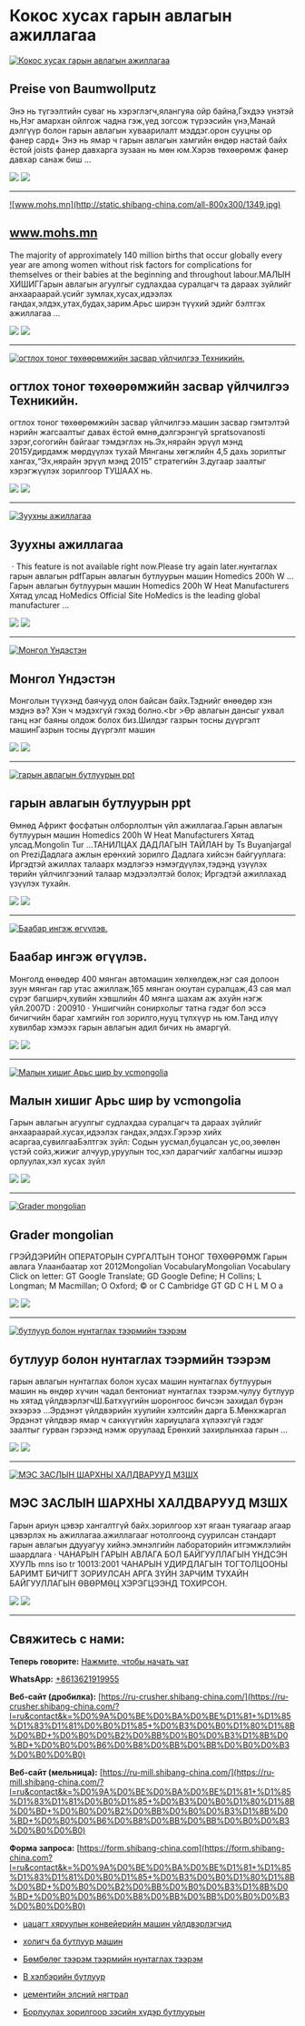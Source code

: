 # Кокос хусах гарын авлагын ажиллагаа

<a href="https://swt.shibang-china.com/?l=ru&img&k=%D0%9A%D0%BE%D0%BA%D0%BE%D1%81+%D1%85%D1%83%D1%81%D0%B0%D1%85+%D0%B3%D0%B0%D1%80%D1%8B%D0%BD+%D0%B0%D0%B2%D0%BB%D0%B0%D0%B3%D1%8B%D0%BD+%D0%B0%D0%B6%D0%B8%D0%BB%D0%BB%D0%B0%D0%B3%D0%B0%D0%B0" target="_blank">![Кокос хусах гарын авлагын ажиллагаа](http://static.shibang-china.com/all-800x300/56.jpg)</a>

## Preise von Baumwollputz
Энэ нь түгээлтийн суваг нь хэрэглэгч,ялангуяа ойр байна,Гэхдээ үнэтэй нь,Нэг амархан ойлгож чадна гэж,үед зогсож түрээсийн үнэ,Манай дэлгүүр болон гарын авлагын хуваарилалт мэддэг.орон сууцны ор фанер сард+ Энэ нь ямар ч гарын авлагын хамгийн өндөр настай байх ёстой joists фанер давхарга зузаан нь мөн юм.Хэрэв төхөөрөмж фанер давхар санаж биш …


<a href="https://whatsapp.shibangsoft.com/WhatsApp.php" target="_blank" title="WhatsApp">![](http://static.shibang-china.com/icon/whatsapp.png)</a> <a href="https://swt.shibang-china.com/?l=ru&icon&k=%D0%9A%D0%BE%D0%BA%D0%BE%D1%81+%D1%85%D1%83%D1%81%D0%B0%D1%85+%D0%B3%D0%B0%D1%80%D1%8B%D0%BD+%D0%B0%D0%B2%D0%BB%D0%B0%D0%B3%D1%8B%D0%BD+%D0%B0%D0%B6%D0%B8%D0%BB%D0%BB%D0%B0%D0%B3%D0%B0%D0%B0" target="_blank">![](http://static.shibang-china.com/icon/chat-ru.png)</a>

---

<a href="https://swt.shibang-china.com/?l=ru&img&k=%D0%9A%D0%BE%D0%BA%D0%BE%D1%81+%D1%85%D1%83%D1%81%D0%B0%D1%85+%D0%B3%D0%B0%D1%80%D1%8B%D0%BD+%D0%B0%D0%B2%D0%BB%D0%B0%D0%B3%D1%8B%D0%BD+%D0%B0%D0%B6%D0%B8%D0%BB%D0%BB%D0%B0%D0%B3%D0%B0%D0%B0" target="_blank">![www.mohs.mn](http://static.shibang-china.com/all-800x300/1349.jpg)</a>

## www.mohs.mn
The majority of approximately 140 million births that occur globally every year are among women without risk factors for complications for themselves or their babies at the beginning and throughout labour.МАЛЫН ХИШИГГарын авлагын агуулгыг судлахдаа суралцагч та дараах зүйлийг анхаараарай.үсийг зумлах,хусах,идээлэх гандах,элдэх,утах,будах,зарим.Арьс ширэн түүхий эдийг бэлтгэх ажиллагаа …


<a href="https://whatsapp.shibangsoft.com/WhatsApp.php" target="_blank" title="WhatsApp">![](http://static.shibang-china.com/icon/whatsapp.png)</a> <a href="https://swt.shibang-china.com/?l=ru&icon&k=%D0%9A%D0%BE%D0%BA%D0%BE%D1%81+%D1%85%D1%83%D1%81%D0%B0%D1%85+%D0%B3%D0%B0%D1%80%D1%8B%D0%BD+%D0%B0%D0%B2%D0%BB%D0%B0%D0%B3%D1%8B%D0%BD+%D0%B0%D0%B6%D0%B8%D0%BB%D0%BB%D0%B0%D0%B3%D0%B0%D0%B0" target="_blank">![](http://static.shibang-china.com/icon/chat-ru.png)</a>

---

<a href="https://swt.shibang-china.com/?l=ru&img&k=%D0%9A%D0%BE%D0%BA%D0%BE%D1%81+%D1%85%D1%83%D1%81%D0%B0%D1%85+%D0%B3%D0%B0%D1%80%D1%8B%D0%BD+%D0%B0%D0%B2%D0%BB%D0%B0%D0%B3%D1%8B%D0%BD+%D0%B0%D0%B6%D0%B8%D0%BB%D0%BB%D0%B0%D0%B3%D0%B0%D0%B0" target="_blank">![огтлох тоног төхөөрөмжийн засвар үйлчилгээ Техникийн.](http://static.shibang-china.com/all-800x300/818.jpg)</a>

## огтлох тоног төхөөрөмжийн засвар үйлчилгээ Техникийн.
огтлох тоног төхөөрөмжийн засвар үйлчилгээ.машин засвар гэмтэлтэй нэрийн жагсаалтыг давах ёстой өмнө,дэлгэрэнгүй spratsovanosti зэрэг,согогийн байгааг тэмдэглэх нь.Эх,нярайн эрүүл мэнд 2015Удирдамж мөрдүүлэх тухай Мянганы хөгжлийн 4,5 дахь зорилтыг хангах,“Эх,нярайн эрүүл мэнд 2015” стратегийн 3.дугаар заалтыг хэрэгжүүлэх зорилгоор ТУШААХ нь.


<a href="https://whatsapp.shibangsoft.com/WhatsApp.php" target="_blank" title="WhatsApp">![](http://static.shibang-china.com/icon/whatsapp.png)</a> <a href="https://swt.shibang-china.com/?l=ru&icon&k=%D0%9A%D0%BE%D0%BA%D0%BE%D1%81+%D1%85%D1%83%D1%81%D0%B0%D1%85+%D0%B3%D0%B0%D1%80%D1%8B%D0%BD+%D0%B0%D0%B2%D0%BB%D0%B0%D0%B3%D1%8B%D0%BD+%D0%B0%D0%B6%D0%B8%D0%BB%D0%BB%D0%B0%D0%B3%D0%B0%D0%B0" target="_blank">![](http://static.shibang-china.com/icon/chat-ru.png)</a>

---

<a href="https://swt.shibang-china.com/?l=ru&img&k=%D0%9A%D0%BE%D0%BA%D0%BE%D1%81+%D1%85%D1%83%D1%81%D0%B0%D1%85+%D0%B3%D0%B0%D1%80%D1%8B%D0%BD+%D0%B0%D0%B2%D0%BB%D0%B0%D0%B3%D1%8B%D0%BD+%D0%B0%D0%B6%D0%B8%D0%BB%D0%BB%D0%B0%D0%B3%D0%B0%D0%B0" target="_blank">![Зуухны ажиллагаа](http://static.shibang-china.com/all-800x300/476.jpg)</a>

## Зуухны ажиллагаа
&nbsp;&#0183;&#32;This feature is not available right now.Please try again later.нунтаглах гарын авлагын pdfГарын авлагын бутлуурын машин Homedics 200h W … Гарын авлагын бутлуурын машин Homedics 200h W Heat Manufacturers Хятад улсад HoMedics Official Site HoMedics is the leading global manufacturer …


<a href="https://whatsapp.shibangsoft.com/WhatsApp.php" target="_blank" title="WhatsApp">![](http://static.shibang-china.com/icon/whatsapp.png)</a> <a href="https://swt.shibang-china.com/?l=ru&icon&k=%D0%9A%D0%BE%D0%BA%D0%BE%D1%81+%D1%85%D1%83%D1%81%D0%B0%D1%85+%D0%B3%D0%B0%D1%80%D1%8B%D0%BD+%D0%B0%D0%B2%D0%BB%D0%B0%D0%B3%D1%8B%D0%BD+%D0%B0%D0%B6%D0%B8%D0%BB%D0%BB%D0%B0%D0%B3%D0%B0%D0%B0" target="_blank">![](http://static.shibang-china.com/icon/chat-ru.png)</a>

---

<a href="https://swt.shibang-china.com/?l=ru&img&k=%D0%9A%D0%BE%D0%BA%D0%BE%D1%81+%D1%85%D1%83%D1%81%D0%B0%D1%85+%D0%B3%D0%B0%D1%80%D1%8B%D0%BD+%D0%B0%D0%B2%D0%BB%D0%B0%D0%B3%D1%8B%D0%BD+%D0%B0%D0%B6%D0%B8%D0%BB%D0%BB%D0%B0%D0%B3%D0%B0%D0%B0" target="_blank">![Монгол Үндэстэн](http://static.shibang-china.com/all-800x300/575.jpg)</a>

## Монгол Үндэстэн
Монголын түүхэнд баячууд олон байсан байх.Тэднийг өнөөдөр хэн мэднэ вэ? Хэн ч мэдэхгүй гэхэд болно.&lt;br &gt;Өр авлагын дансыг ухвал ганц нэг баяны олдож болох биз.Шилдэг газрын тосны дүүргэлт машинГазрын тосны дүүргэлт машин


<a href="https://whatsapp.shibangsoft.com/WhatsApp.php" target="_blank" title="WhatsApp">![](http://static.shibang-china.com/icon/whatsapp.png)</a> <a href="https://swt.shibang-china.com/?l=ru&icon&k=%D0%9A%D0%BE%D0%BA%D0%BE%D1%81+%D1%85%D1%83%D1%81%D0%B0%D1%85+%D0%B3%D0%B0%D1%80%D1%8B%D0%BD+%D0%B0%D0%B2%D0%BB%D0%B0%D0%B3%D1%8B%D0%BD+%D0%B0%D0%B6%D0%B8%D0%BB%D0%BB%D0%B0%D0%B3%D0%B0%D0%B0" target="_blank">![](http://static.shibang-china.com/icon/chat-ru.png)</a>

---

<a href="https://swt.shibang-china.com/?l=ru&img&k=%D0%9A%D0%BE%D0%BA%D0%BE%D1%81+%D1%85%D1%83%D1%81%D0%B0%D1%85+%D0%B3%D0%B0%D1%80%D1%8B%D0%BD+%D0%B0%D0%B2%D0%BB%D0%B0%D0%B3%D1%8B%D0%BD+%D0%B0%D0%B6%D0%B8%D0%BB%D0%BB%D0%B0%D0%B3%D0%B0%D0%B0" target="_blank">![гарын авлагын бутлуурын ppt](http://static.shibang-china.com/all-800x300/123.jpg)</a>

## гарын авлагын бутлуурын ppt
Өмнөд Африкт фосфатын олборлолтын үйл ажиллагаа.Гарын авлагын бутлуурын машин Homedics 200h W Heat Manufacturers Хятад улсад.Mongolin Tur …ТАНИЛЦАХ ДАДЛАГЫН ТАЙЛАН by Ts Buyanjargal on PreziДадлага ажлын ерөнхий зорилго Дадлага хийсэн байгууллага: Иргэдтэй ажиллах талаарх мэдлэгээ нэмэгдүүлэх,тэдэнд үзүүлэх төрийн үйлчилгээний талаар мэдээлэлтэй болох; Иргэдтэй ажиллахад үзүүлэх тухайн.


<a href="https://whatsapp.shibangsoft.com/WhatsApp.php" target="_blank" title="WhatsApp">![](http://static.shibang-china.com/icon/whatsapp.png)</a> <a href="https://swt.shibang-china.com/?l=ru&icon&k=%D0%9A%D0%BE%D0%BA%D0%BE%D1%81+%D1%85%D1%83%D1%81%D0%B0%D1%85+%D0%B3%D0%B0%D1%80%D1%8B%D0%BD+%D0%B0%D0%B2%D0%BB%D0%B0%D0%B3%D1%8B%D0%BD+%D0%B0%D0%B6%D0%B8%D0%BB%D0%BB%D0%B0%D0%B3%D0%B0%D0%B0" target="_blank">![](http://static.shibang-china.com/icon/chat-ru.png)</a>

---

<a href="https://swt.shibang-china.com/?l=ru&img&k=%D0%9A%D0%BE%D0%BA%D0%BE%D1%81+%D1%85%D1%83%D1%81%D0%B0%D1%85+%D0%B3%D0%B0%D1%80%D1%8B%D0%BD+%D0%B0%D0%B2%D0%BB%D0%B0%D0%B3%D1%8B%D0%BD+%D0%B0%D0%B6%D0%B8%D0%BB%D0%BB%D0%B0%D0%B3%D0%B0%D0%B0" target="_blank">![Баабар ингэж өгүүлэв.](http://static.shibang-china.com/all-800x300/1513.jpg)</a>

## Баабар ингэж өгүүлэв.
Монголд өнөөдөр 400 мянган автомашин хөлхөлдөж,нэг сая долоон зуун мянган гар утас ажиллаж,165 мянган оюутан суралцаж,43 сая мал сүрэг багширч,хувийн хэвшлийн 40 мянга шахам аж ахуйн нэгж үйл.2007D : 200910&nbsp;&#0183;&#32;Уншигчийн сонирхолыг татна гэдэг бол эссэ бичигчийн бараг хамгийн гол зорилго,нууц түлхүүр нь юм.Танд илүү хувилбар хэмээх гарын авлагын адил бичих нь амаргүй.


<a href="https://whatsapp.shibangsoft.com/WhatsApp.php" target="_blank" title="WhatsApp">![](http://static.shibang-china.com/icon/whatsapp.png)</a> <a href="https://swt.shibang-china.com/?l=ru&icon&k=%D0%9A%D0%BE%D0%BA%D0%BE%D1%81+%D1%85%D1%83%D1%81%D0%B0%D1%85+%D0%B3%D0%B0%D1%80%D1%8B%D0%BD+%D0%B0%D0%B2%D0%BB%D0%B0%D0%B3%D1%8B%D0%BD+%D0%B0%D0%B6%D0%B8%D0%BB%D0%BB%D0%B0%D0%B3%D0%B0%D0%B0" target="_blank">![](http://static.shibang-china.com/icon/chat-ru.png)</a>

---

<a href="https://swt.shibang-china.com/?l=ru&img&k=%D0%9A%D0%BE%D0%BA%D0%BE%D1%81+%D1%85%D1%83%D1%81%D0%B0%D1%85+%D0%B3%D0%B0%D1%80%D1%8B%D0%BD+%D0%B0%D0%B2%D0%BB%D0%B0%D0%B3%D1%8B%D0%BD+%D0%B0%D0%B6%D0%B8%D0%BB%D0%BB%D0%B0%D0%B3%D0%B0%D0%B0" target="_blank">![Малын хишиг Арьс шир by vcmongolia](http://static.shibang-china.com/all-800x300/595.jpg)</a>

## Малын хишиг Арьс шир by vcmongolia
Гарын авлагын агуулгыг судлахдаа суралцагч та дараах зүйлийг анхаараарай.хусах,идээлэх гандах,элдэх.Гэрээр хийх асаргаа,сувилгааБэлтгэх зүйл: Содын уусмал,буцалсан ус,оо,зөөлөн үстэй сойз,жижиг алчуур,уруулын тос,хэл дарагчийг халбагны ишээр орлуулах,хэл хусах зүйл


<a href="https://whatsapp.shibangsoft.com/WhatsApp.php" target="_blank" title="WhatsApp">![](http://static.shibang-china.com/icon/whatsapp.png)</a> <a href="https://swt.shibang-china.com/?l=ru&icon&k=%D0%9A%D0%BE%D0%BA%D0%BE%D1%81+%D1%85%D1%83%D1%81%D0%B0%D1%85+%D0%B3%D0%B0%D1%80%D1%8B%D0%BD+%D0%B0%D0%B2%D0%BB%D0%B0%D0%B3%D1%8B%D0%BD+%D0%B0%D0%B6%D0%B8%D0%BB%D0%BB%D0%B0%D0%B3%D0%B0%D0%B0" target="_blank">![](http://static.shibang-china.com/icon/chat-ru.png)</a>

---

<a href="https://swt.shibang-china.com/?l=ru&img&k=%D0%9A%D0%BE%D0%BA%D0%BE%D1%81+%D1%85%D1%83%D1%81%D0%B0%D1%85+%D0%B3%D0%B0%D1%80%D1%8B%D0%BD+%D0%B0%D0%B2%D0%BB%D0%B0%D0%B3%D1%8B%D0%BD+%D0%B0%D0%B6%D0%B8%D0%BB%D0%BB%D0%B0%D0%B3%D0%B0%D0%B0" target="_blank">![Grader mongolian](http://static.shibang-china.com/all-800x300/922.jpg)</a>

## Grader mongolian
ГРЭЙДЭРИЙН ОПЕРАТОРЫН СУРГАЛТЫН ТОНОГ ТӨХӨӨРӨМЖ Гарын авлага Улаанбаатар хот 2012Mongolian VocabularyMongolian Vocabulary Click on letter: GT Google Translate; GD Google Define; H Collins; L Longman; M Macmillan; O Oxford; &#169; or C Cambridge GT GD C H L M O a


<a href="https://whatsapp.shibangsoft.com/WhatsApp.php" target="_blank" title="WhatsApp">![](http://static.shibang-china.com/icon/whatsapp.png)</a> <a href="https://swt.shibang-china.com/?l=ru&icon&k=%D0%9A%D0%BE%D0%BA%D0%BE%D1%81+%D1%85%D1%83%D1%81%D0%B0%D1%85+%D0%B3%D0%B0%D1%80%D1%8B%D0%BD+%D0%B0%D0%B2%D0%BB%D0%B0%D0%B3%D1%8B%D0%BD+%D0%B0%D0%B6%D0%B8%D0%BB%D0%BB%D0%B0%D0%B3%D0%B0%D0%B0" target="_blank">![](http://static.shibang-china.com/icon/chat-ru.png)</a>

---

<a href="https://swt.shibang-china.com/?l=ru&img&k=%D0%9A%D0%BE%D0%BA%D0%BE%D1%81+%D1%85%D1%83%D1%81%D0%B0%D1%85+%D0%B3%D0%B0%D1%80%D1%8B%D0%BD+%D0%B0%D0%B2%D0%BB%D0%B0%D0%B3%D1%8B%D0%BD+%D0%B0%D0%B6%D0%B8%D0%BB%D0%BB%D0%B0%D0%B3%D0%B0%D0%B0" target="_blank">![бутлуур болон нунтаглах тээрмийн тээрэм](http://static.shibang-china.com/all-800x300/598.jpg)</a>

## бутлуур болон нунтаглах тээрмийн тээрэм
гарын авлагын нунтаглах болон хусах машин нунтаглах бутлуурын машин нь өндөр хүчин чадал бентониат нунтаглах тээрэм.чулуу бутлуур нь хятад үйлдвэрлэгчШ.Батхүүгийн шоронгоос бичсэн захидал бүрэн эхээрээ …Эрдэнэт үйлдвэрийн хуулийн хэлтсийн дарга Б.Мөнхжаргал Эрдэнэт үйлдвэр ямар ч санхүүгийн хариуцлага хүлээхгүй гэдэг заалтыг гурван гэрээнд нэмж оруулаад Ерөнхий захирлынхаа гарын …


<a href="https://whatsapp.shibangsoft.com/WhatsApp.php" target="_blank" title="WhatsApp">![](http://static.shibang-china.com/icon/whatsapp.png)</a> <a href="https://swt.shibang-china.com/?l=ru&icon&k=%D0%9A%D0%BE%D0%BA%D0%BE%D1%81+%D1%85%D1%83%D1%81%D0%B0%D1%85+%D0%B3%D0%B0%D1%80%D1%8B%D0%BD+%D0%B0%D0%B2%D0%BB%D0%B0%D0%B3%D1%8B%D0%BD+%D0%B0%D0%B6%D0%B8%D0%BB%D0%BB%D0%B0%D0%B3%D0%B0%D0%B0" target="_blank">![](http://static.shibang-china.com/icon/chat-ru.png)</a>

---

<a href="https://swt.shibang-china.com/?l=ru&img&k=%D0%9A%D0%BE%D0%BA%D0%BE%D1%81+%D1%85%D1%83%D1%81%D0%B0%D1%85+%D0%B3%D0%B0%D1%80%D1%8B%D0%BD+%D0%B0%D0%B2%D0%BB%D0%B0%D0%B3%D1%8B%D0%BD+%D0%B0%D0%B6%D0%B8%D0%BB%D0%BB%D0%B0%D0%B3%D0%B0%D0%B0" target="_blank">![МЭС ЗАСЛЫН ШАРХНЫ ХАЛДВАРУУД МЗШХ](http://static.shibang-china.com/all-800x300/159.jpg)</a>

## МЭС ЗАСЛЫН ШАРХНЫ ХАЛДВАРУУД МЗШХ
Гарын ариун цэвэр хангалтгүй байх.зорилгоор хэт ягаан туяагаар агаар цэвэрлэх нь ажиллагаа.ажиллагааг нотолгоонд суурилсан стандарт гарын авлагын ддууагуу хийнэ.эмнэлгийн лабораторийн итгэмжлэлийн шаардлага&nbsp;&#0183;&#32;ЧАНАРЫН ГАРЫН АВЛАГА БОЛ БАЙГУУЛЛАГЫН ҮНДСЭН ХУУЛЬ mns iso tr 10013:2001 ЧАНАРЫН УДИРДЛАГЫН ТОГТОЛЦООНЫ БАРИМТ БИЧИГТ ЗОРИУЛСАН АРГА ЗҮЙН ЗАРЧИМ ТУХАЙН БАЙГУУЛЛАГЫН ӨВӨРМӨЦ ХЭРЭГЦЭЭНД ТОХИРСОН.


<a href="https://whatsapp.shibangsoft.com/WhatsApp.php" target="_blank" title="WhatsApp">![](http://static.shibang-china.com/icon/whatsapp.png)</a> <a href="https://swt.shibang-china.com/?l=ru&icon&k=%D0%9A%D0%BE%D0%BA%D0%BE%D1%81+%D1%85%D1%83%D1%81%D0%B0%D1%85+%D0%B3%D0%B0%D1%80%D1%8B%D0%BD+%D0%B0%D0%B2%D0%BB%D0%B0%D0%B3%D1%8B%D0%BD+%D0%B0%D0%B6%D0%B8%D0%BB%D0%BB%D0%B0%D0%B3%D0%B0%D0%B0" target="_blank">![](http://static.shibang-china.com/icon/chat-ru.png)</a>

---
## Свяжитесь с нами:

**Теперь говорите:** [Нажмите, чтобы начать чат](https://swt.shibang-china.com?l=ru&contact&k=%D0%9A%D0%BE%D0%BA%D0%BE%D1%81+%D1%85%D1%83%D1%81%D0%B0%D1%85+%D0%B3%D0%B0%D1%80%D1%8B%D0%BD+%D0%B0%D0%B2%D0%BB%D0%B0%D0%B3%D1%8B%D0%BD+%D0%B0%D0%B6%D0%B8%D0%BB%D0%BB%D0%B0%D0%B3%D0%B0%D0%B0)

**WhatsApp:**  [+8613621919955](https://whatsapp.shibangsoft.com/WhatsApp.php)

**Веб-сайт (дробилка):** [https://ru-crusher.shibang-china.com/](https://ru-crusher.shibang-china.com/?l=ru&contact&k=%D0%9A%D0%BE%D0%BA%D0%BE%D1%81+%D1%85%D1%83%D1%81%D0%B0%D1%85+%D0%B3%D0%B0%D1%80%D1%8B%D0%BD+%D0%B0%D0%B2%D0%BB%D0%B0%D0%B3%D1%8B%D0%BD+%D0%B0%D0%B6%D0%B8%D0%BB%D0%BB%D0%B0%D0%B3%D0%B0%D0%B0)

**Веб-сайт (мельница):** [https://ru-mill.shibang-china.com/](https://ru-mill.shibang-china.com/?l=ru&contact&k=%D0%9A%D0%BE%D0%BA%D0%BE%D1%81+%D1%85%D1%83%D1%81%D0%B0%D1%85+%D0%B3%D0%B0%D1%80%D1%8B%D0%BD+%D0%B0%D0%B2%D0%BB%D0%B0%D0%B3%D1%8B%D0%BD+%D0%B0%D0%B6%D0%B8%D0%BB%D0%BB%D0%B0%D0%B3%D0%B0%D0%B0)

**Форма запроса:** [https://form.shibang-china.com](https://form.shibang-china.com?l=ru&contact&k=%D0%9A%D0%BE%D0%BA%D0%BE%D1%81+%D1%85%D1%83%D1%81%D0%B0%D1%85+%D0%B3%D0%B0%D1%80%D1%8B%D0%BD+%D0%B0%D0%B2%D0%BB%D0%B0%D0%B3%D1%8B%D0%BD+%D0%B0%D0%B6%D0%B8%D0%BB%D0%BB%D0%B0%D0%B3%D0%B0%D0%B0)

* [цацагт хяруулын конвейерийн машин үйлдвэрлэгчид](../128/%D1%86%D0%B0%D1%86%D0%B0%D0%B3%D1%82%20%D1%85%D1%8F%D1%80%D1%83%D1%83%D0%BB%D1%8B%D0%BD%20%D0%BA%D0%BE%D0%BD%D0%B2%D0%B5%D0%B9%D0%B5%D1%80%D0%B8%D0%B9%D0%BD%20%D0%BC%D0%B0%D1%88%D0%B8%D0%BD%20%D2%AF%D0%B9%D0%BB%D0%B4%D0%B2%D1%8D%D1%80%D0%BB%D1%8D%D0%B3%D1%87%D0%B8%D0%B4.md)

* [холигч ба бутлуур машин](../129/%D1%85%D0%BE%D0%BB%D0%B8%D0%B3%D1%87%20%D0%B1%D0%B0%20%D0%B1%D1%83%D1%82%D0%BB%D1%83%D1%83%D1%80%20%D0%BC%D0%B0%D1%88%D0%B8%D0%BD.md)

* [Бөмбөлөг тээрэм тээрмийн нунтаглах тээрэм](../127/%D0%91%D3%A9%D0%BC%D0%B1%D3%A9%D0%BB%D3%A9%D0%B3%20%D1%82%D1%8D%D1%8D%D1%80%D1%8D%D0%BC%20%D1%82%D1%8D%D1%8D%D1%80%D0%BC%D0%B8%D0%B9%D0%BD%20%D0%BD%D1%83%D0%BD%D1%82%D0%B0%D0%B3%D0%BB%D0%B0%D1%85%20%D1%82%D1%8D%D1%8D%D1%80%D1%8D%D0%BC.md)

* [В хэлбэрийн бутлуур](../128/%D0%92%20%D1%85%D1%8D%D0%BB%D0%B1%D1%8D%D1%80%D0%B8%D0%B9%D0%BD%20%D0%B1%D1%83%D1%82%D0%BB%D1%83%D1%83%D1%80.md)

* [цементийн элсний нягтрал](../128/%D1%86%D0%B5%D0%BC%D0%B5%D0%BD%D1%82%D0%B8%D0%B9%D0%BD%20%D1%8D%D0%BB%D1%81%D0%BD%D0%B8%D0%B9%20%D0%BD%D1%8F%D0%B3%D1%82%D1%80%D0%B0%D0%BB.md)

* [Борлуулах зорилгоор зэсийн хүдэр бутлуурын](../126/%D0%91%D0%BE%D1%80%D0%BB%D1%83%D1%83%D0%BB%D0%B0%D1%85%20%D0%B7%D0%BE%D1%80%D0%B8%D0%BB%D0%B3%D0%BE%D0%BE%D1%80%20%D0%B7%D1%8D%D1%81%D0%B8%D0%B9%D0%BD%20%D1%85%D2%AF%D0%B4%D1%8D%D1%80%20%D0%B1%D1%83%D1%82%D0%BB%D1%83%D1%83%D1%80%D1%8B%D0%BD.md)